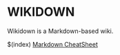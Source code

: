 # WIKIDOWN

Wikidown is a Markdown-based wiki.

$(index)
[Markdown CheatSheet](https://www.markdownguide.org/cheat-sheet/)



